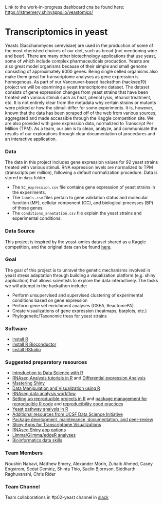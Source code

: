 Link to the work-in-progress dashboard cna be found here: https://lstmemery.shinyapps.io/yeastomics/


# Transcriptomics in yeast
Yeasts (Saccharomyces cerevisiae) are used in the production of some of the most cherished choices of our diet, such as bread (not mentioning wine and beer). There are many other biotechnology applications that use yeast, some of which include complex pharmaceuticals production. Yeasts are also great model organisms because of their simple and small genome consisting of approximately 6000 genes. Being single celled organisms also make them great for transcriptome analyses as gene expression is homogenous. As part of our Vancouver-based hackathon (hackseq19) project we will be examining a yeast transcriptome dataset. The dataset consists of gene expression changes from yeast strains that have been treated with various stimuli such as heat, phenol lysis, ethanol treatment, etc. It is not entirely clear from the metadata why certain strains or mutants were picked or how the stimuli differ for some experiments. It is, however, known that the data has been [scraped](https://github.com/rtwillett/yeastract_spider/) off of the web from various sources, aggregated and made accessible through the Kaggle competition site. We are also provided with gene expression data, normalized to Transcript Per Million (TPM). As a team, our aim is to clean, analyze, and communicate the results of our explorations through clear documentation of procedures and an interactive application.

### Data
The data in this project includes gene expression values for 92 yeast strains treated with various stimuli. RNA expression levels are normalized to TPM (transcripts per million), following a default normalization procedure. Data is stored in `data` folder.
- The `SC_expression.csv` file contains gene expression of yeast strains in the experiments.
- The `labels.csv` files pertain to gene validation status and molecular function (MF), cellular component (CC), and biological processes (BP) of those genes. 
- The `conditions_annotation.csv` file explain the yeast strains and experimental conditions.

### Data Source 
This project is inspired by the yeast-omics dataset shared as a Kaggle competition, and the original data can be found [here](https://www.kaggle.com/costalaether/yeast-transcriptomics).

### Goal
The goal of this project is to unravel the genetic mechanisms involved in yeast stress adaptation through building a visualization platform (e.g. shiny application) that allows scientists to explore the data interactively. The tasks we will attempt in the hackathon include:
- Perform unsupervised and supervised clustering of experimental conditions based on gene expression 
- Perform gene set enrichment analyses (GSEA, ReactomePA)
- Create visualizations of gene expression (heatmaps, barplots, etc.)
- Phylogenetic/Taxonomic trees for yeast strains


### Software
- [Install R](https://cran.r-project.org/)   
- [Install R Bioconductor](https://bioconductor.org/install/)   
- [Install RStudio](https://rstudio.com/products/rstudio/download/#download)   

### Suggested preparatory resources
- [Introduction to Data Science with R](http://shop.oreilly.com/product/0636920034834.do)
- [RNAseq Analysis tutorials in R](https://bioinformatics-core-shared-training.github.io/RNAseq-R/) and [Differential expression Analysis](https://combine-australia.github.io/RNAseq-R/06-rnaseq-day1.html)
- [Mastering Shiny](https://mastering-shiny.org/)
- [Data Manipulation and Visualization using R](http://bioinformatics-core-shared-training.github.io/r-intermediate/)
- [RNAseq data analysis workflow](https://github.com/griffithlab/rnaseq_tutorial) 
- [Setting up reproducible projects in R](https://nicercode.github.io/blog/2013-04-05-projects/) and [package management for reproducible R code](https://rviews.rstudio.com/2018/01/18/package-management-for-reproducible-r-code/) and [reproducibility good practices](https://github.com/karthik/rstudio2019)
- [Yeast pathway analysis in R](https://bioconductor.org/packages/release/bioc/vignettes/ReactomePA/inst/doc/ReactomePA.html)   
- [Additional resources from UCSF Data Science Initiative](https://courses.ucsf.edu/course/index.php?categoryid=499)
- [Package development, maintenance, documentation, and peer-review](https://devguide.ropensci.org/building.html#documentation)
- [Shiny Apps for Transcriptome Visualizations](https://academic.oup.com/bioinformatics/article/33/3/447/2525724)
- [RNAseq Shiny app options](https://www.rna-seqblog.com/tag/shiny/)
- [Limma/Glimma/edgeR analyses](https://www.bioconductor.org/packages/devel/workflows/vignettes/RNAseq123/inst/doc/limmaWorkflow.html)
- [Bioinformatics data skills](http://2.droppdf.com/files/5aTvl/bioinformatics-data-skills.pdf)


### Team Members
Noushin Nabavi, Matthew Emery, Alexander Morin, Zuhaib Ahmed, Casey Engstrom, Sedat Demiriz, Shinta Thio, Saelin Bjornson, Siddharth Raghuvanshi, Chris Rider 

### Team Channel
Team collaborations in #p02-yeast channel in [slack](hackseq19.slack.com)
